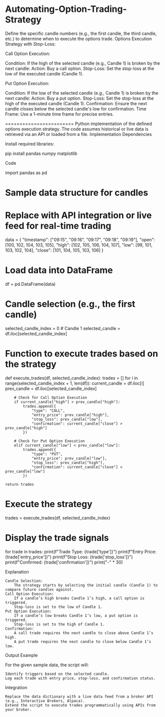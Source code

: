 # Automating-Option-Trading-Strategy
Define the specific candle numbers (e.g., the first candle, the third candle, etc.) to determine when to execute the options trade.
Options Execution Strategy with Stop-Loss:

Call Option Execution:

Condition: If the high of the selected candle (e.g., Candle 1) is broken by the next candle:
Action: Buy a call option.
Stop-Loss: Set the stop-loss at the low of the executed candle (Candle 1).

Put Option Execution:

Condition: If the low of the selected candle (e.g., Candle 1) is broken by the next candle:
Action: Buy a put option.
Stop-Loss: Set the stop-loss at the high of the executed candle (Candle 1).
Confirmation: Ensure the next candle closes below the selected candle's low for confirmation.
Time Frame: Use a 1-minute time frame for precise entries.

========================
Python implementation of the defined options execution strategy. The code assumes historical or live data is retrieved via an API or loaded from a file.
Implementation
Dependencies

Install required libraries:

pip install pandas numpy matplotlib

Code

import pandas as pd

# Sample data structure for candles
# Replace with API integration or live feed for real-time trading
data = {
    "timestamp": ["09:15", "09:16", "09:17", "09:18", "09:19"],
    "open": [100, 102, 104, 103, 105],
    "high": [102, 105, 106, 104, 107],
    "low": [99, 101, 103, 102, 104],
    "close": [101, 104, 105, 103, 106]
}

# Load data into DataFrame
df = pd.DataFrame(data)

# Candle selection (e.g., the first candle)
selected_candle_index = 0  # Candle 1
selected_candle = df.iloc[selected_candle_index]

# Function to execute trades based on the strategy
def execute_trades(df, selected_candle_index):
    trades = []
    for i in range(selected_candle_index + 1, len(df)):
        current_candle = df.iloc[i]
        prev_candle = df.iloc[selected_candle_index]

        # Check for Call Option Execution
        if current_candle["high"] > prev_candle["high"]:
            trades.append({
                "type": "CALL",
                "entry_price": prev_candle["high"],
                "stop_loss": prev_candle["low"],
                "confirmation": current_candle["close"] > prev_candle["high"]
            })

        # Check for Put Option Execution
        elif current_candle["low"] < prev_candle["low"]:
            trades.append({
                "type": "PUT",
                "entry_price": prev_candle["low"],
                "stop_loss": prev_candle["high"],
                "confirmation": current_candle["close"] < prev_candle["low"]
            })

    return trades

# Execute the strategy
trades = execute_trades(df, selected_candle_index)

# Display the trade signals
for trade in trades:
    print(f"Trade Type: {trade['type']}")
    print(f"Entry Price: {trade['entry_price']}")
    print(f"Stop Loss: {trade['stop_loss']}")
    print(f"Confirmed: {trade['confirmation']}")
    print("-" * 30)

Explanation

    Candle Selection:
        The strategy starts by selecting the initial candle (Candle 1) to compare future candles against.
    Call Option Execution:
        If a candle’s high breaks Candle 1’s high, a call option is triggered.
        Stop-loss is set to the low of Candle 1.
    Put Option Execution:
        If a candle’s low breaks Candle 1’s low, a put option is triggered.
        Stop-loss is set to the high of Candle 1.
    Confirmation:
        A call trade requires the next candle to close above Candle 1’s high.
        A put trade requires the next candle to close below Candle 1’s low.

Output Example

For the given sample data, the script will:

    Identify triggers based on the selected candle.
    Log each trade with entry price, stop-loss, and confirmation status.

Integration

    Replace the data dictionary with a live data feed from a broker API (e.g., Interactive Brokers, Alpaca).
    Extend the script to execute trades programmatically using APIs from your broker.
